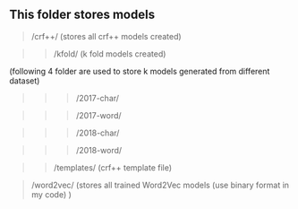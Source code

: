 ## This folder stores models

> /crf++/ (stores all crf++ models created)

> > /kfold/ (k fold models created)

(following 4 folder are used to store k models generated from different dataset)
> > > /2017-char/

> > > /2017-word/

> > > /2018-char/

> > > /2018-word/


> > /templates/ (crf++ template file)


> /word2vec/ (stores all trained Word2Vec models (use binary format in my code) )
